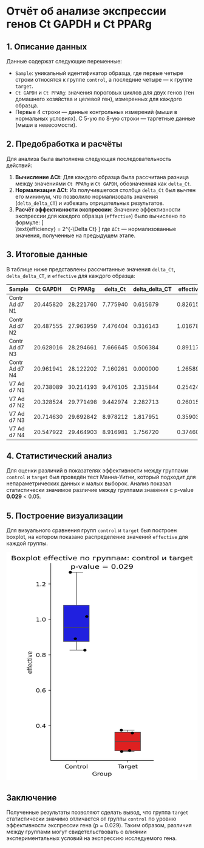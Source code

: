 # Отчёт об анализе экспрессии генов Ct GAPDH и Ct PPARg

## 1. Описание данных  
Данные содержат следующие переменные:
- `Sample`: уникальный идентификатор образца, где первые четыре строки относятся к группе `control`, а последние четыре — к группе `target`.
- `Ct GAPDH` и `Ct PPARg`: значения пороговых циклов для двух генов (ген домашнего хозяйства и целевой ген), измеренных для каждого образца.
-  Первые 4 строки — данные контрольных измерений (мыши в нормальных условиях). С 5-ую по 8-ую строки — таргетные данные (мыши в невесомости).

## 2. Предобработка и расчёты  
Для анализа была выполнена следующая последовательность действий:
1. **Вычисление ΔCt**: Для каждого образца была рассчитана разница между значениями `Ct PPARg` и `Ct GAPDH`, обозначенная как `delta_Ct`.
2. **Нормализация ΔCt**: Из получившегося столбца `delta_Ct` был вычтен его минимум, что позволило нормализовать значения (`delta_delta_CT`) и избежать отрицательных результатов.
3. **Расчёт эффективности экспрессии**: Значение эффективности экспрессии для каждого образца (`effective`) было вычислено по формуле:
   [\
   \text{efficiency} = 2^{-\Delta Ct}
   \]
   где `ΔCt` — нормализованные значения, полученные на предыдущем этапе.

## 3. Итоговые данные  
В таблице ниже представлены рассчитанные значения `delta_Ct`, `delta_delta_CT`, и `effective` для каждого образца:

| Sample         | Ct GAPDH   | Ct PPARg   | delta_Ct | delta_delta_CT | effective |
|----------------|------------|------------|----------|----------------|-----------|
| Contr Ad d7 N1 | 20.445820  | 28.221760  | 7.775940 | 0.615679       | 0.826151  |
| Contr Ad d7 N2 | 20.487555  | 27.963959  | 7.476404 | 0.316143       | 1.016784  |
| Contr Ad d7 N3 | 20.628016  | 28.294661  | 7.666645 | 0.506384       | 0.891170  |
| Contr Ad d7 N4 | 20.961941  | 28.122202  | 7.160261 | 0.000000       | 1.265894  |
| V7 Ad d7 N1    | 20.738089  | 30.214193  | 9.476105 | 2.315844       | 0.254249  |
| V7 Ad d7 N2    | 20.328524  | 29.771498  | 9.442974 | 2.282713       | 0.260155  |
| V7 Ad d7 N3    | 20.714630  | 29.692842  | 8.978212 | 1.817951       | 0.359037  |
| V7 Ad d7 N4    | 20.547922  | 29.464903  | 8.916981 | 1.756720       | 0.374604  |

## 4. Статистический анализ  
Для оценки различий в показателях эффективности между группами `control` и `target` был проведён тест Манна-Уитни, который подходит для непараметрических данных и малых выборок. Анализ показал статистически значимое различие между группами знавения с p-value **0.029** < 0.05.

## 5. Построение визуализации  
Для визуального сравнения групп `control` и `target` был построен boxplot, на котором показано распределение значений `effective` для каждой группы.

<img src="pic.png" alt="Boxplot распределения эффективности экспрессии по группам" width="800" height="600">

## Заключение  
Полученные результаты позволяют сделать вывод, что группа `target` статистически значимо отличается от группы `control` по уровню эффективности экспрессии гена (p = 0.029). Таким образом, различия между группами могут свидетельствовать о влиянии экспериментальных условий на экспрессию исследуемого гена.
